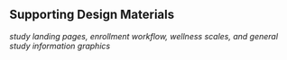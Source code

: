 ## Supporting Design Materials

*study landing pages, enrollment workflow, wellness scales, and general study information graphics*
